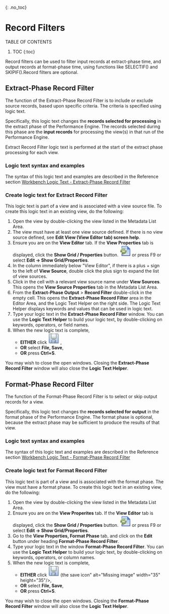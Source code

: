 {: .no_toc}
# Record Filters

TABLE OF CONTENTS 
1. TOC
{:toc}  


Record filters can be used to filter input records at extract-phase time, and output records at format-phase time, using functions like SELECTIF() and SKIPIF().Record filters are optional. 

## Extract-Phase Record Filter

The function of the Extract-Phase Record Filter is to include or exclude source records, based upon specific criteria. The criteria is specified using logic text.

Specifically, this logic text changes the **records selected for processing** in the extract phase of the Performance Engine. The records selected during this phase are the **input records** for processing the view(s) in that run of the Performance Engine.

Extract Record Filter logic text is performed at the start of the extract phase processing for each view.

### Logic text syntax and examples

The syntax of this logic text and examples are described in the Reference section [Workbench Logic Text - Extract-Phase Record Filter](../Reference/Workbench/LogicTextERFStatements.md)

### Create logic text for Extract Record Filter

This logic text is part of a view and is associated with a view source file. To create this logic text in an existing view, do the following:

1. Open the view by double-clicking the view listed in the Metadata List Area.
2. The view must have at least one view source defined. If there is no view source defined, see **Edit View \(View Editor tab\) screen help**. 
3. Ensure you are on the **View Editor** tab. If the **View Properties** tab is displayed, click the **Show Grid / Properties** button. <img src="../images/Icon_Show_Grid_Props_01.gif" alt="Missing image" width="35" height="35"/> or press F9 or select **Edit -\> Show Grid/Properties**.
4. In the column immediately below "View Editor", if there is a plus + sign to the left of **View Source**, double click the plus sign to expand the list of view sources.
5. Click in the cell with a relevant view source name under **View Sources**.  This opens the **View Source Properties** tab in the Metadata List Area.
6. From the **Extract-Phase Output** > **Record Filter** double-click in the empty cell.  This opens the **Extract-Phase Record Filter** area in the Editor Area, and the Logic Text Helper on the right side. The Logic Text Helper displays keywords and values that can be used in logic text.
7. Type your logic text in the **Extract-Phase Record Filter** window. You can use the **Logic Text Helper** to build your logic text, by double-clicking on keywords, operators, or field names.
8. When the new logic text is complete,
    -   **EITHER** click <img src="../images/Icon_Save_03.GIF" alt="Missing image" width="35" height="35"/> ,
    -   **OR** select **File, Save**,
    -   **OR** press **Ctrl+S**.
  
You may wish to close the open windows. Closing the **Extract-Phase Record Filter** window will also close the **Logic Text Helper**.

## Format-Phase Record Filter

The function of the Format-Phase Record Filter is to select or skip output records for a view.

Specifically, this logic text changes the **records selected for output** in the format phase of the Performance Engine. The format phase is optional, because the extract phase may be sufficient to produce the results of that view.

### Logic text syntax and examples

The syntax of this logic text and examples are described in the Reference section [Workbench Logic Text - Format-Phase Record Filter](../Reference/Workbench/LogicTextFRFStatements.md)

### Create logic text for Format Record Filter

This logic text is part of a view and is associated with the format phase. The view must have a format phase. To create this logic text in an existing view, do the following:

1. Open the view by double-clicking the view listed in the Metadata List Area.
2. Ensure you are on the **View Properites** tab. If the **View Editor** tab is displayed, click the **Show Grid / Properties** button. <img src="../images/Icon_Show_Grid_Props_01.gif" alt="Missing image" width="35" height="35"/> or press F9 or select **Edit -\> Show Grid/Properties**.
3.  Go to the **View Properties, Format Phase** tab, and click on the **Edit** button under heading **Format-Phase Record Filter**.
4.  Type your logic text in the window **Format-Phase Record Filter**. You can use the **Logic Text Helper** to build your logic text, by double-clicking on keywords, operators, or column names.
5.  When the new logic text is complete,
    -   **EITHER** click <img src="../images/Icon_Save_03.GIF" alt="Missing image" width="35" height="35"/> \(the save icon\" alt="Missing image" width="35" height="35"/>,
    -   **OR** select **File, Save**,
    -   **OR** press **Ctrl+S**.
  
You may wish to close the open windows. Closing the **Format-Phase Record Filter** window will also close the **Logic Text Helper**.
